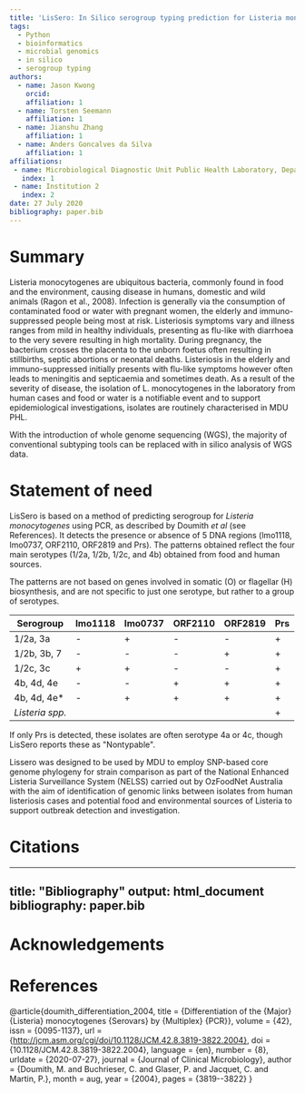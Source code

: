 ```yaml
---
title: 'LisSero: In Silico serogroup typing prediction for Listeria monocytogenes'
tags:
  - Python
  - bioinformatics
  - microbial genomics
  - in silico 
  - serogroup typing
authors:
  - name: Jason Kwong
    orcid: 
    affiliation: 1
  - name: Torsten Seemann
    affiliation: 1
  - name: Jianshu Zhang
    affiliation: 1
  - name: Anders Goncalves da Silva
    affiliation: 1
affiliations:
 - name: Microbiological Diagnostic Unit Public Health Laboratory, Department of Microbiology and Immunology, Peter Doherty Institute for Infection and Immunity, The University of Melbourne
   index: 1
 - name: Institution 2
   index: 2
date: 27 July 2020
bibliography: paper.bib
---
```


# Summary

Listeria monocytogenes are ubiquitous bacteria, commonly found in food and the environment, causing disease in humans, domestic and wild animals (Ragon et al., 2008). Infection is generally via the consumption of contaminated food or water with pregnant women, the elderly and immuno-suppressed people being most at risk. Listeriosis symptoms vary and illness ranges from mild in healthy individuals, presenting as flu-like with diarrhoea to the very severe resulting in high mortality. During pregnancy, the bacterium crosses the placenta to the unborn foetus often resulting in stillbirths, septic abortions or neonatal deaths.  Listeriosis in the elderly and immuno-suppressed initially presents with flu-like symptoms however often leads to meningitis and septicaemia and sometimes death. As a result of the severity of disease, the isolation of L. monocytogenes in the laboratory from human cases and food or water is a notifiable event and to support epidemiological investigations, isolates are routinely characterised in MDU PHL.

With the introduction of whole genome sequencing (WGS), the majority of conventional subtyping tools can be replaced with in silico analysis of WGS data. 

# Statement of need 

LisSero is based on a method of predicting serogroup for
*Listeria monocytogenes* using PCR, as described by Doumith *et al*
(see References). It detects the presence or absence of 5 DNA regions
(lmo1118, lmo0737, ORF2110, ORF2819 and Prs). The patterns obtained reflect the
four main serotypes (1/2a, 1/2b, 1/2c, and 4b) obtained from food and
human sources.

The patterns are not based on genes involved in somatic (O) or flagellar (H) biosynthesis, and are not specific to just one serotype, but rather to a group of serotypes.

| Serogroup       | lmo1118  | lmo0737   | ORF2110   | ORF2819   | Prs     |
| --------------- | -------- | --------- | --------- | --------- | ------- |
| 1/2a, 3a        |     -    |     +     |     -     |     -     |   +     |
| 1/2b, 3b, 7     |     -    |     -     |     -     |     +     |   +     |
| 1/2c, 3c        |     +    |     +     |     -     |     -     |   +     |
| 4b, 4d, 4e      |     -    |     -     |     +     |     +     |   +     |
| 4b, 4d, 4e*     |     -    |     +     |     +     |     +     |   +     |
| *Listeria spp.* |          |           |           |           |   +     |

If only Prs is detected, these isolates are often serotype 4a or 4c, though
LisSero reports these as "Nontypable".

Lissero was designed to be used by MDU to employ SNP-based core genome phylogeny for strain comparison as part of the National Enhanced Listeria Surveillance System (NELSS) carried out by OzFoodNet Australia with the aim of identification of genomic links between isolates from human listeriosis cases and potential food and environmental sources of Listeria to support outbreak detection and investigation.


# Citations

---
title: "Bibliography"
output: html_document
bibliography: paper.bib
---

# Acknowledgements


# References

@article{doumith_differentiation_2004,
  title = {Differentiation of the {Major} {Listeria} monocytogenes {Serovars} by {Multiplex} {PCR}},
  volume = {42},
  issn = {0095-1137},
  url = {http://jcm.asm.org/cgi/doi/10.1128/JCM.42.8.3819-3822.2004},
  doi = {10.1128/JCM.42.8.3819-3822.2004},
  language = {en},
  number = {8},
  urldate = {2020-07-27},
  journal = {Journal of Clinical Microbiology},
  author = {Doumith, M. and Buchrieser, C. and Glaser, P. and Jacquet, C. and Martin, P.},
  month = aug,
  year = {2004},
  pages = {3819--3822}
}